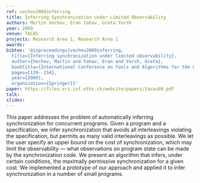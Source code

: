 ```yaml
---
ref: vechev2009inferring
title: Inferring Synchronization under Limited Observability
authors: Martin Vechev, Eran Yahav, Greta Yorsh
year: 2009
venue: TACAS
projects: Research Area 1, Research Area 1
awards: 
bibtex: '@inproceedings{vechev2009inferring,
  title={Inferring synchronization under limited observability},
  author={Vechev, Martin and Yahav, Eran and Yorsh, Greta},
  booktitle={International Conference on Tools and Algorithms for the Construction and Analysis of Systems},
  pages={139--154},
  year={2009},
  organization={Springer}}'
paper: https://files.sri.inf.ethz.ch/website/papers/tacas09.pdf
talk: 
slides: 
---
```


This paper addresses the problem of automatically inferring synchronization for concurrent programs. Given a program and a specification, we infer synchronization that avoids all interleavings violating the specification, but permits as many valid interleavings as possible. We let the user specify an upper bound on the cost of synchronization, which may limit the observability — what observations on program state can be made by the synchronization code. We present an algorithm that infers, under certain conditions, the maximally permissive synchronization for a given cost. We implemented a prototype of our approach and applied it to infer synchronization in a number of small programs.
